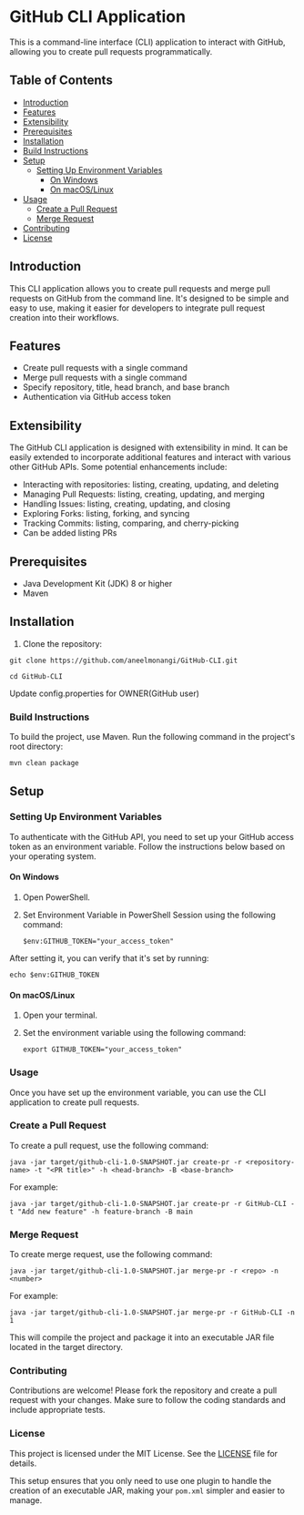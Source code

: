 # GitHub CLI Application

This is a command-line interface (CLI) application to interact with GitHub, allowing you to create pull requests programmatically.

## Table of Contents

- [Introduction](#introduction)
- [Features](#features)
- [Extensibility](#extensibility)
- [Prerequisites](#prerequisites)
- [Installation](#installation)
- [Build Instructions](#build-instructions)
- [Setup](#setup)
  - [Setting Up Environment Variables](#setting-up-environment-variables)
    - [On Windows](#on-windows)
    - [On macOS/Linux](#on-macos-linux)
- [Usage](#usage)
  - [Create a Pull Request](#create-a-pull-request)
  - [Merge Request](#merge-request)
- [Contributing](#contributing)
- [License](#license)

## Introduction

This CLI application allows you to create pull requests and merge pull requests on GitHub from the command line. It's designed to be simple and easy to use, making it easier for developers to integrate pull request creation into their workflows.

## Features

- Create pull requests with a single command
- Merge pull requests with a single command
- Specify repository, title, head branch, and base branch
- Authentication via GitHub access token


## Extensibility

The GitHub CLI application is designed with extensibility in mind. It can be easily extended to incorporate additional features and interact with various other GitHub APIs. Some potential enhancements include:

- Interacting with repositories: listing, creating, updating, and deleting
- Managing Pull Requests: listing, creating, updating, and merging
- Handling Issues: listing, creating, updating, and closing
- Exploring Forks: listing, forking, and syncing
- Tracking Commits: listing, comparing, and cherry-picking
- Can be added listing PRs

## Prerequisites

- Java Development Kit (JDK) 8 or higher
- Maven

## Installation

1. Clone the repository:

```
git clone https://github.com/aneelmonangi/GitHub-CLI.git

cd GitHub-CLI
```


Update config.properties for OWNER(GitHub user)

### Build Instructions
To build the project, use Maven. Run the following command in the project's root directory:
	
	mvn clean package

## Setup

### Setting Up Environment Variables

To authenticate with the GitHub API, you need to set up your GitHub access token as an environment variable. Follow the instructions below based on your operating system.

#### On Windows

1. Open PowerShell.
2. Set Environment Variable in PowerShell Session using the following command:

	```
	$env:GITHUB_TOKEN="your_access_token"
	```

After setting it, you can verify that it's set by running:

	echo $env:GITHUB_TOKEN

#### On macOS/Linux
1. Open your terminal.

2. Set the environment variable using the following command:

	```
	export GITHUB_TOKEN="your_access_token"
	```

### Usage
Once you have set up the environment variable, you can use the CLI application to create pull requests.

### Create a Pull Request
To create a pull request, use the following command:

	java -jar target/github-cli-1.0-SNAPSHOT.jar create-pr -r <repository-name> -t "<PR title>" -h <head-branch> -B <base-branch>
For example:
	
	java -jar target/github-cli-1.0-SNAPSHOT.jar create-pr -r GitHub-CLI -t "Add new feature" -h feature-branch -B main
	
### Merge Request
To create merge request, use the following command:

	java -jar target/github-cli-1.0-SNAPSHOT.jar merge-pr -r <repo> -n <number>

For example:
	
	java -jar target/github-cli-1.0-SNAPSHOT.jar merge-pr -r GitHub-CLI -n 1

	
This will compile the project and package it into an executable JAR file located in the target directory.

### Contributing
Contributions are welcome! Please fork the repository and create a pull request with your changes. Make sure to follow the coding standards and include appropriate tests.

### License
This project is licensed under the MIT License. See the [LICENSE](LICENSE) file for details.

This setup ensures that you only need to use one plugin to handle the creation of an executable JAR, making your `pom.xml` simpler and easier to manage.

	